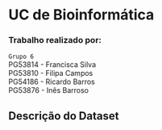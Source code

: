 # UC de Bioinformática

### Trabalho realizado por:<br>
```Grupo 6```<br>
PG53814 - Francisca Silva<br>
PG53810 - Filipa Campos<br>
PG54186 - Ricardo Barros<br>
PG53876 - Inês Barroso<br>

## Descrição do Dataset
